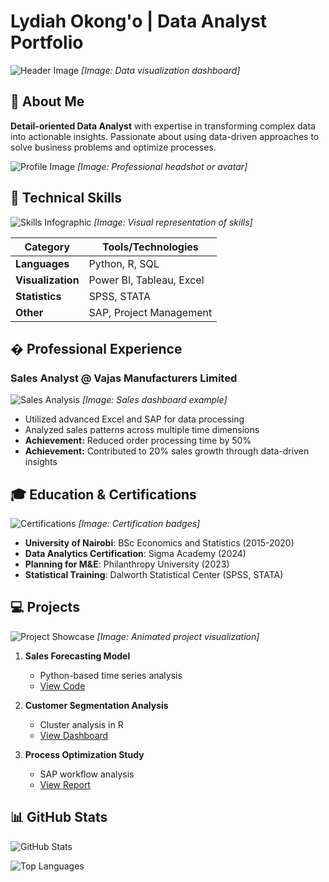 # Lydiah Okong'o | Data Analyst Portfolio

![Header Image](assets/data-analytics-header.jpg) *[Image: Data visualization dashboard]*

## 👋 About Me
**Detail-oriented Data Analyst** with expertise in transforming complex data into actionable insights. Passionate about using data-driven approaches to solve business problems and optimize processes.

![Profile Image](assets/profile-placeholder.jpg) *[Image: Professional headshot or avatar]*

## 🔧 Technical Skills
![Skills Infographic](assets/skills-infographic.png) *[Image: Visual representation of skills]*

| Category        | Tools/Technologies                 |
|-----------------|------------------------------------|
| **Languages**   | Python, R, SQL                    |
| **Visualization** | Power BI, Tableau, Excel         |
| **Statistics**  | SPSS, STATA                       |
| **Other**       | SAP, Project Management           |

## � Professional Experience

### Sales Analyst @ Vajas Manufacturers Limited
![Sales Analysis](assets/sales-analysis.jpg) *[Image: Sales dashboard example]*
- Utilized advanced Excel and SAP for data processing
- Analyzed sales patterns across multiple time dimensions
- **Achievement:** Reduced order processing time by 50%
- **Achievement:** Contributed to 20% sales growth through data-driven insights

## 🎓 Education & Certifications
![Certifications](assets/certifications.png) *[Image: Certification badges]*
- **University of Nairobi**: BSc Economics and Statistics (2015-2020)
- **Data Analytics Certification**: Sigma Academy (2024)
- **Planning for M&E**: Philanthropy University (2023)
- **Statistical Training**: Dalworth Statistical Center (SPSS, STATA)

## 💻 Projects
![Project Showcase](assets/project-showcase.gif) *[Image: Animated project visualization]*

1. **Sales Forecasting Model**
   - Python-based time series analysis
   - [View Code](#)

2. **Customer Segmentation Analysis**
   - Cluster analysis in R
   - [View Dashboard](#)

3. **Process Optimization Study**
   - SAP workflow analysis
   - [View Report](#)

## 📊 GitHub Stats
![GitHub Stats](https://github-readme-stats.vercel.app/api?username=Lydiah205&show_icons=true&theme=radical)

![Top Languages](https://github-readme-stats.vercel.app/api/top-langs/?username=Lydiah205&layout=compact)
